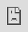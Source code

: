 ```yaml
---
layout: page
title: Resources
permalink: /resources/
order: 7
---
```


<h2> Recent Talks </h2>
<!-- Talk video -->
  <center>
  <div class="col-lg-1"></div>
  <div class="col-lg-10" style='height:480px'>
	<div class="youtube-container">
	<iframe class="youtube" src="https://www.youtube.com/embed/POwj6RpYa80?start=12297" title="Joseph CoRL2022" frameborder="0" allow="accelerometer; autoplay; clipboard-write; encrypted-media; gyroscope; picture-in-picture; web-share" allowfullscreen width="100%" height="100%" style="position: absolute; left: 0; top: 0;"></iframe>
	</div>
  </div>
  </center>
<br>

<h2> Environments </h2>
<h3 class='title-line'>Robotics</h3>
<div class="row pub-center">
  <div class="col-lg-1"></div>
  <div class="col-lg-3 paper-image-container">
    <a href="https://clvrai.com/furniture">
    <img class="environment-image" src="/assets/research/lee_furniture.gif">
    </a>
  </div>
  <div class="col-lg-8 paper-description-container">
    <b class="paper-title">IKEA Furniture Assembly Environment</b> <br>
    The IKEA Furniture Assembly Environment is one of the first benchmarks for testing and accelerating the automation of complex manipulation tasks.
    <br>
    <a target="_blank" href="https://arxiv.org/abs/1911.07246">[PDF]</a>
    <a target="_blank" href="https://clvrai.com/furniture">[Project]</a>
    <a target="_blank" href="https://github.com/clvrai/furniture">[Code]</a>
  </div>
</div>


<h3 class='title-line'>Generalization</h3>
<div class="row pub-center">
  <div class="col-lg-1"></div>
  <div class="col-lg-3 paper-image-container">
    <a href="https://clvrai.com/create">
    <img class="environment-image" src="/assets/projects/p_logic/level-gifs/combo_final.gif">
    </a>
  </div>
  <div class="col-lg-8 paper-description-container">
    <b class="paper-title">CREATE: Chain REAction Tool Environment</b> <br>
      CREATE is a reinforcement learning benchmark for solving a class of complex physics puzzles with diverse tools.
    <br>
    <a target="_blank" href="http://proceedings.mlr.press/v119/jain20b.html">[PDF]</a>
    <a target="_blank" href="https://clvrai.com/create">[Project]</a>
    <a target="_blank" href="https://github.com/clvrai/create">[Code]</a>
    <a target="_blank" href="https://clvrai.com/create/#demo">[Demo]</a>
  </div>
</div>
